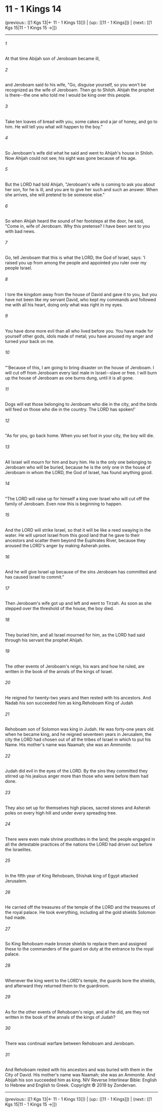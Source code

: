 # 11 - 1 Kings 14

(previous:: [[1 Kgs 13|← 11 - 1 Kings 13]]) | (up:: [[11 - 1 Kings]]) | (next:: [[1 Kgs 15|11 - 1 Kings 15 →]])

***


###### 1 
At that time Abijah son of Jeroboam became ill, 

###### 2 
and Jeroboam said to his wife, "Go, disguise yourself, so you won't be recognized as the wife of Jeroboam. Then go to Shiloh. Ahijah the prophet is there--the one who told me I would be king over this people. 

###### 3 
Take ten loaves of bread with you, some cakes and a jar of honey, and go to him. He will tell you what will happen to the boy." 

###### 4 
So Jeroboam's wife did what he said and went to Ahijah's house in Shiloh. Now Ahijah could not see; his sight was gone because of his age. 

###### 5 
But the LORD had told Ahijah, "Jeroboam's wife is coming to ask you about her son, for he is ill, and you are to give her such and such an answer. When she arrives, she will pretend to be someone else." 

###### 6 
So when Ahijah heard the sound of her footsteps at the door, he said, "Come in, wife of Jeroboam. Why this pretense? I have been sent to you with bad news. 

###### 7 
Go, tell Jeroboam that this is what the LORD, the God of Israel, says: 'I raised you up from among the people and appointed you ruler over my people Israel. 

###### 8 
I tore the kingdom away from the house of David and gave it to you, but you have not been like my servant David, who kept my commands and followed me with all his heart, doing only what was right in my eyes. 

###### 9 
You have done more evil than all who lived before you. You have made for yourself other gods, idols made of metal; you have aroused my anger and turned your back on me. 

###### 10 
"'Because of this, I am going to bring disaster on the house of Jeroboam. I will cut off from Jeroboam every last male in Israel--slave or free. I will burn up the house of Jeroboam as one burns dung, until it is all gone. 

###### 11 
Dogs will eat those belonging to Jeroboam who die in the city, and the birds will feed on those who die in the country. The LORD has spoken!' 

###### 12 
"As for you, go back home. When you set foot in your city, the boy will die. 

###### 13 
All Israel will mourn for him and bury him. He is the only one belonging to Jeroboam who will be buried, because he is the only one in the house of Jeroboam in whom the LORD, the God of Israel, has found anything good. 

###### 14 
"The LORD will raise up for himself a king over Israel who will cut off the family of Jeroboam. Even now this is beginning to happen. 

###### 15 
And the LORD will strike Israel, so that it will be like a reed swaying in the water. He will uproot Israel from this good land that he gave to their ancestors and scatter them beyond the Euphrates River, because they aroused the LORD's anger by making Asherah poles. 

###### 16 
And he will give Israel up because of the sins Jeroboam has committed and has caused Israel to commit." 

###### 17 
Then Jeroboam's wife got up and left and went to Tirzah. As soon as she stepped over the threshold of the house, the boy died. 

###### 18 
They buried him, and all Israel mourned for him, as the LORD had said through his servant the prophet Ahijah. 

###### 19 
The other events of Jeroboam's reign, his wars and how he ruled, are written in the book of the annals of the kings of Israel. 

###### 20 
He reigned for twenty-two years and then rested with his ancestors. And Nadab his son succeeded him as king.Rehoboam King of Judah 

###### 21 
Rehoboam son of Solomon was king in Judah. He was forty-one years old when he became king, and he reigned seventeen years in Jerusalem, the city the LORD had chosen out of all the tribes of Israel in which to put his Name. His mother's name was Naamah; she was an Ammonite. 

###### 22 
Judah did evil in the eyes of the LORD. By the sins they committed they stirred up his jealous anger more than those who were before them had done. 

###### 23 
They also set up for themselves high places, sacred stones and Asherah poles on every high hill and under every spreading tree. 

###### 24 
There were even male shrine prostitutes in the land; the people engaged in all the detestable practices of the nations the LORD had driven out before the Israelites. 

###### 25 
In the fifth year of King Rehoboam, Shishak king of Egypt attacked Jerusalem. 

###### 26 
He carried off the treasures of the temple of the LORD and the treasures of the royal palace. He took everything, including all the gold shields Solomon had made. 

###### 27 
So King Rehoboam made bronze shields to replace them and assigned these to the commanders of the guard on duty at the entrance to the royal palace. 

###### 28 
Whenever the king went to the LORD's temple, the guards bore the shields, and afterward they returned them to the guardroom. 

###### 29 
As for the other events of Rehoboam's reign, and all he did, are they not written in the book of the annals of the kings of Judah? 

###### 30 
There was continual warfare between Rehoboam and Jeroboam. 

###### 31 
And Rehoboam rested with his ancestors and was buried with them in the City of David. His mother's name was Naamah; she was an Ammonite. And Abijah his son succeeded him as king. NIV Reverse Interlinear Bible: English to Hebrew and English to Greek. Copyright © 2019 by Zondervan.

***

(previous:: [[1 Kgs 13|← 11 - 1 Kings 13]]) | (up:: [[11 - 1 Kings]]) | (next:: [[1 Kgs 15|11 - 1 Kings 15 →]])
